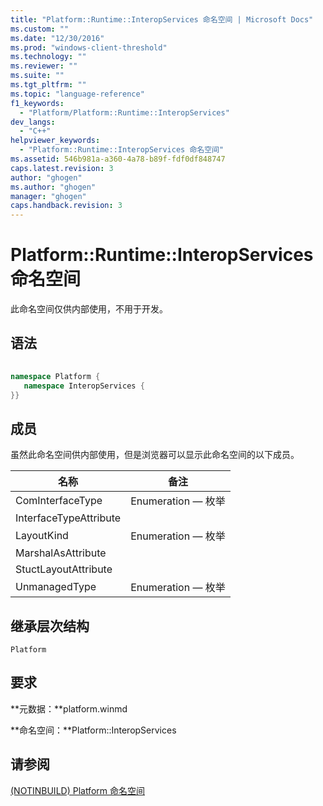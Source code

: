 ```yaml
---
title: "Platform::Runtime::InteropServices 命名空间 | Microsoft Docs"
ms.custom: ""
ms.date: "12/30/2016"
ms.prod: "windows-client-threshold"
ms.technology: ""
ms.reviewer: ""
ms.suite: ""
ms.tgt_pltfrm: ""
ms.topic: "language-reference"
f1_keywords: 
  - "Platform/Platform::Runtime::InteropServices"
dev_langs: 
  - "C++"
helpviewer_keywords: 
  - "Platform::Runtime::InteropServices 命名空间"
ms.assetid: 546b981a-a360-4a78-b89f-fdf0df848747
caps.latest.revision: 3
author: "ghogen"
ms.author: "ghogen"
manager: "ghogen"
caps.handback.revision: 3
---
```

# Platform::Runtime::InteropServices 命名空间
此命名空间仅供内部使用，不用于开发。  
  
## 语法  
  
```cpp  
  
namespace Platform {  
   namespace InteropServices {  
}}  
```  
  
## 成员  
 虽然此命名空间供内部使用，但是浏览器可以显示此命名空间的以下成员。  
  
|名称|备注|  
|--------|--------|  
|ComInterfaceType|Enumeration — 枚举|  
|InterfaceTypeAttribute||  
|LayoutKind|Enumeration — 枚举|  
|MarshalAsAttribute||  
|StuctLayoutAttribute||  
|UnmanagedType|Enumeration — 枚举|  
  
## 继承层次结构  
 `Platform`  
  
## 要求  
 **元数据：**platform.winmd  
  
 **命名空间：**Platform::InteropServices  
  
## 请参阅  
 [\(NOTINBUILD\) Platform 命名空间](http://msdn.microsoft.com/zh-cn/f3ce3eab-028c-4204-ba9f-9ab8af17c8c4)